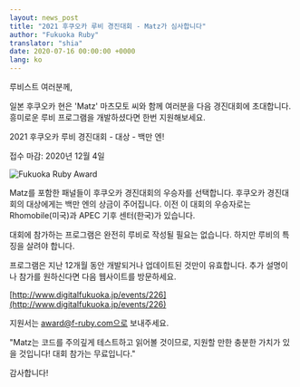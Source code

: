 ```yaml
---
layout: news_post
title: "2021 후쿠오카 루비 경진대회 - Matz가 심사합니다"
author: "Fukuoka Ruby"
translator: "shia"
date: 2020-07-16 00:00:00 +0000
lang: ko
---
```


루비스트 여러분께,

일본 후쿠오카 현은 'Matz' 마츠모토 씨와 함께 여러분을 다음 경진대회에 초대합니다.
흥미로운 루비 프로그램을 개발하셨다면 한번 지원해보세요.

2021 후쿠오카 루비 경진대회 - 대상 - 백만 엔!

접수 마감: 2020년 12월 4일

![Fukuoka Ruby Award](http://www.digitalfukuoka.jp/javascripts/kcfinder/upload/images/fukuokarubyaward2017.png)

Matz를 포함한 패널들이 후쿠오카 경진대회의 우승자를 선택합니다.
후쿠오카 경진대회의 대상에게는 백만 엔의 상금이 주어집니다.
이전 이 대회의 우승자로는 Rhomobile(미국)과 APEC 기후 센터(한국)가 있습니다.

대회에 참가하는 프로그램은 완전히 루비로 작성될 필요는 없습니다.
하지만 루비의 특징을 살려야 합니다.

프로그램은 지난 12개월 동안 개발되거나 업데이트된 것만이 유효합니다.
추가 설명이나 참가를 원하신다면 다음 웹사이트를 방문하세요.

[http://www.digitalfukuoka.jp/events/226](http://www.digitalfukuoka.jp/events/226)

지원서는 award@f-ruby.com으로 보내주세요.

"Matz는 코드를 주의깊게 테스트하고 읽어볼 것이므로, 지원할 만한 충분한 가치가 있을 것입니다! 대회 참가는 무료입니다."

감사합니다!
